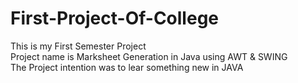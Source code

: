 # First-Project-Of-College
This is my First Semester Project 
<br>
Project name is Marksheet Generation in Java using AWT & SWING 
<br>
The Project intention was to lear something new in JAVA
